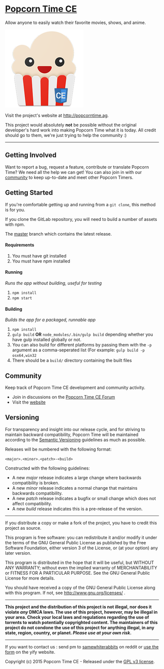 # [Popcorn Time CE](https://github.com/PopcornTime-CE.com/PopcornTimeCE/desktop)

Allow anyone to easily watch their favorite movies, shows, and anime.

![Popcorn Time](src/app/images/icon.png)

Visit the project's website at <http://popcorntime.ag>.

This project would absolutely **not** be possible without the original developer's hard work into making Popcorn Time what it is today. All credit should go to them, we're just trying to help the community :)

***

## Getting Involved

Want to report a bug, request a feature, contribute or translate Popcorn Time? We need all the help we can get! You can also join in with our [community](README.md#community) to keep up-to-date and meet other Popcorn Timers.

## Getting Started

If you're comfortable getting up and running from a `git clone`, this method is for you.

If you clone the GitLab repository, you will need to build a number of assets with npm.

The [master](https://github.com/PopcornTime-CE/desktop/tree/master) branch which contains the latest release.


#### Requirements

1. You must have git installed
2. You must have npm installed

#### Running
*Runs the app without building, useful for testing*


1. `npm install`
1. `npm start`

#### Building
*Builds the app for a packaged, runnable app*


1. `npm install`
1. `gulp build` **OR** `node_modules/.bin/gulp build` depending whether you have gulp installed globally or not. 
  2. You can also build for different platforms by passing them with the `-p` argument as a comma-seperated list (For example: `gulp build -p osx64,win32`
1. There should be a `build/` directory containing the built files 
 
<a name="community"></a>
## Community

Keep track of Popcorn Time CE development and community activity.

* Join in discussions on the [Popcorn Time CE Forum](http://reddit.com/r/PopcornTimeCE)
* Visit the [website](http://popcorntime.ag)


## Versioning

For transparency and insight into our release cycle, and for striving to maintain backward compatibility, Popcorn Time will be maintained according to the [Semantic Versioning](http://semver.org/) guidelines as much as possible.

Releases will be numbered with the following format:

`<major>.<minor>.<patch>-<build>`

Constructed with the following guidelines:

* A new *major* release indicates a large change where backwards compatibility is broken.
* A new *minor* release indicates a normal change that maintains backwards compatibility.
* A new *patch* release indicates a bugfix or small change which does not affect compatibility.
* A new *build* release indicates this is a pre-release of the version.


***

If you distribute a copy or make a fork of the project, you have to credit this project as source.
	
This program is free software: you can redistribute it and/or modify it under the terms of the GNU General Public License as published by the Free Software Foundation, either version 3 of the License, or (at your option) any later version.
 
This program is distributed in the hope that it will be useful, but WITHOUT ANY WARRANTY; without even the implied warranty of MERCHANTABILITY or FITNESS FOR A PARTICULAR PURPOSE.  See the GNU General Public License for more details.
 
You should have received a copy of the GNU General Public License along with this program.  If not, see http://www.gnu.org/licenses/ .

***

**This project and the distribution of this project is not illegal, nor does it violate *any* DMCA laws. The use of this project, however, may be illegal in your area. Check your local laws and regulations regarding the use of torrents to watch potentially copyrighted content. The maintainers of this project do not condone the use of this project for anything illegal, in any state, region, country, or planet. *Please use at your own risk*.**

***

If you want to contact us : send pm to [samewhiterabbits](https://www.reddit.com/user/Samewhiterabbits) on reddit or [use the form](http://yify.is/index.php/blog/contact) on the yify website.
 
Copyright (c) 2015 Popcorn Time CE - Released under the [GPL v3 license](LICENSE.txt).
